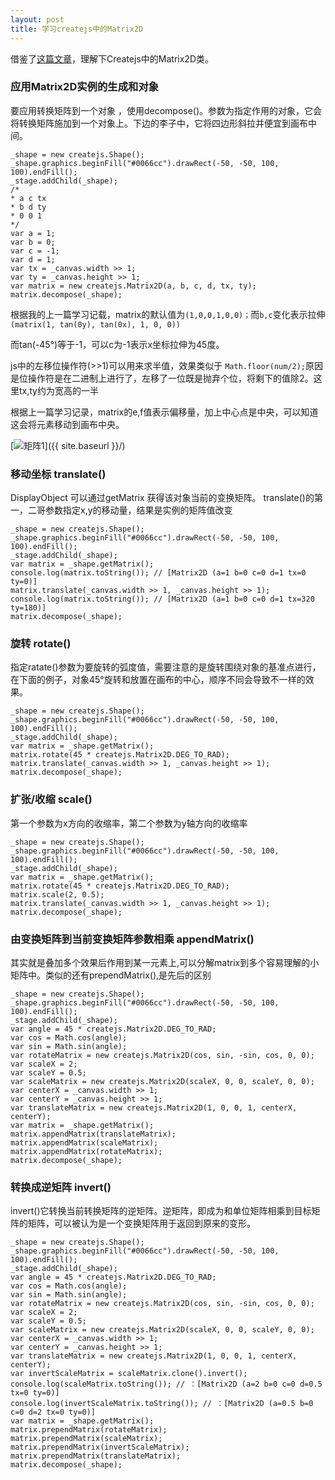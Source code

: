 ```yaml
---
layout: post
title: 学习createjs中的Matrix2D
---
```


借鉴了[这篇文章](http://kudox.jp/java-script/createjs-easeljs-matrix2d)，理解下Createjs中的Matrix2D类。
<!-- more -->

### 应用Matrix2D实例的生成和对象

要应用转换矩阵到一个对象 ，使用decompose()。参数为指定作用的对象，它会将转换矩阵施加到一个对象上。下边的李子中，它将四边形斜拉并便宜到画布中间。

    _shape = new createjs.Shape();
    _shape.graphics.beginFill("#0066cc").drawRect(-50, -50, 100, 100).endFill();
    _stage.addChild(_shape);
    /*
    * a c tx
    * b d ty
    * 0 0 1
    */
    var a = 1;
    var b = 0;
    var c = -1;
    var d = 1;
    var tx = _canvas.width >> 1;
    var ty = _canvas.height >> 1;
    var matrix = new createjs.Matrix2D(a, b, c, d, tx, ty);
    matrix.decompose(_shape);
    
根据我的上一篇学习记载，matrix的默认值为`(1,0,0,1,0,0)；`而`b,c`变化表示拉伸 `(matrix(1, tan(0y), tan(0x), 1, 0, 0))`

而tan(-45°)等于-1，可以c为-1表示x坐标拉伸为45度。

js中的左移位操作符(>>1)可以用来求半值，效果类似于 `Math.floor(num/2);`原因是位操作符是在二进制上进行了，左移了一位既是抛弃个位，将剩下的值除2。这里tx,ty约为宽高的一半

根据上一篇学习记录，matrix的e,f值表示偏移量，加上中心点是中央，可以知道这会将元素移动到画布中央。


[<img src="{{ site.baseurl }}/images/cjz1.jpg" alt="矩阵1"/>]({{ site.baseurl }}/)


### 移动坐标 translate()

DisplayObject 可以通过getMatrix 获得该对象当前的变换矩阵。
translate()的第一，二哥参数指定x,y的移动量，结果是实例的矩阵值改变


    _shape = new createjs.Shape();
    _shape.graphics.beginFill("#0066cc").drawRect(-50, -50, 100, 100).endFill();
    _stage.addChild(_shape);
    var matrix = _shape.getMatrix();
    console.log(matrix.toString()); // [Matrix2D (a=1 b=0 c=0 d=1 tx=0 ty=0)]
    matrix.translate(_canvas.width >> 1, _canvas.height >> 1);
    console.log(matrix.toString()); // [Matrix2D (a=1 b=0 c=0 d=1 tx=320 ty=180)]
    matrix.decompose(_shape);

### 旋转 rotate()

指定ratate()参数为要旋转的弧度值，需要注意的是旋转围绕对象的基准点进行，在下面的例子，对象45°旋转和放置在画布的中心，顺序不同会导致不一样的效果。

    _shape = new createjs.Shape();
    _shape.graphics.beginFill("#0066cc").drawRect(-50, -50, 100, 100).endFill();
    _stage.addChild(_shape);
    var matrix = _shape.getMatrix();
    matrix.rotate(45 * createjs.Matrix2D.DEG_TO_RAD);
    matrix.translate(_canvas.width >> 1, _canvas.height >> 1);
    matrix.decompose(_shape);

### 扩张/收缩 scale()

第一个参数为x方向的收缩率，第二个参数为y轴方向的收缩率

    _shape = new createjs.Shape();
    _shape.graphics.beginFill("#0066cc").drawRect(-50, -50, 100, 100).endFill();
    _stage.addChild(_shape);
    var matrix = _shape.getMatrix();
    matrix.rotate(45 * createjs.Matrix2D.DEG_TO_RAD);
    matrix.scale(2, 0.5);
    matrix.translate(_canvas.width >> 1, _canvas.height >> 1);
    matrix.decompose(_shape);


### 由变换矩阵到当前变换矩阵参数相乘 appendMatrix()

其实就是叠加多个效果后作用到某一元素上,可以分解matrix到多个容易理解的小矩阵中。类似的还有prependMatrix(),是先后的区别

    _shape = new createjs.Shape();
    _shape.graphics.beginFill("#0066cc").drawRect(-50, -50, 100, 100).endFill();
    _stage.addChild(_shape);
    var angle = 45 * createjs.Matrix2D.DEG_TO_RAD;
    var cos = Math.cos(angle);
    var sin = Math.sin(angle);
    var rotateMatrix = new createjs.Matrix2D(cos, sin, -sin, cos, 0, 0);
    var scaleX = 2;
    var scaleY = 0.5;
    var scaleMatrix = new createjs.Matrix2D(scaleX, 0, 0, scaleY, 0, 0);
    var centerX = _canvas.width >> 1;
    var centerY = _canvas.height >> 1;
    var translateMatrix = new createjs.Matrix2D(1, 0, 0, 1, centerX, centerY);
    var matrix = _shape.getMatrix();
    matrix.appendMatrix(translateMatrix);
    matrix.appendMatrix(scaleMatrix);
    matrix.appendMatrix(rotateMatrix);
    matrix.decompose(_shape);


### 转换成逆矩阵 invert()

invert()它转换当前转换矩阵的逆矩阵。逆矩阵，即成为和单位矩阵相乘到目标矩阵的矩阵，可以被认为是一个变换矩阵用于返回到原来的变形。

    _shape = new createjs.Shape();
    _shape.graphics.beginFill("#0066cc").drawRect(-50, -50, 100, 100).endFill();
    _stage.addChild(_shape);
    var angle = 45 * createjs.Matrix2D.DEG_TO_RAD;
    var cos = Math.cos(angle);
    var sin = Math.sin(angle);
    var rotateMatrix = new createjs.Matrix2D(cos, sin, -sin, cos, 0, 0);
    var scaleX = 2;
    var scaleY = 0.5;
    var scaleMatrix = new createjs.Matrix2D(scaleX, 0, 0, scaleY, 0, 0);
    var centerX = _canvas.width >> 1;
    var centerY = _canvas.height >> 1;
    var translateMatrix = new createjs.Matrix2D(1, 0, 0, 1, centerX, centerY);
    var invertScaleMatrix = scaleMatrix.clone().invert();
    console.log(scaleMatrix.toString()); // ：[Matrix2D (a=2 b=0 c=0 d=0.5 tx=0 ty=0)]
    console.log(invertScaleMatrix.toString()); // ：[Matrix2D (a=0.5 b=0 c=0 d=2 tx=0 ty=0)]
    var matrix = _shape.getMatrix();
    matrix.prependMatrix(rotateMatrix);
    matrix.prependMatrix(scaleMatrix);
    matrix.prependMatrix(invertScaleMatrix);
    matrix.prependMatrix(translateMatrix);
    matrix.decompose(_shape);






























